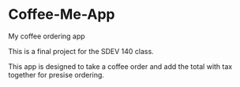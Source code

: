 # Coffee-Me-App
My coffee ordering app

This is a final project for the SDEV 140 class.

This app is designed to take a coffee order and add the total with tax together for presise ordering.
